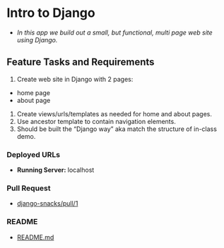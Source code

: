 # Intro to Django

+ *In this app we build out a small, but functional, multi page web site using Django.*

## Feature Tasks and Requirements

1. Create web site in Django with 2 pages:

+ home page
+ about page

1. Create views/urls/templates as needed for home and about pages.
1. Use ancestor template to contain navigation elements.
1. Should be built the “Django way” aka match the structure of in-class demo.

### Deployed URLs

+ **Running Server:** localhost

### Pull Request

+ [django-snacks/pull/1](https://github.com/micgreene/django-snacks/pull/1)

### README

+ [README.md](https://github.com/micgreene/django-snacks/blob/dev/django_snacks/README.md)
